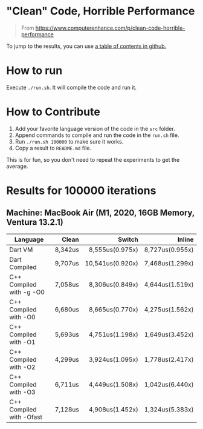 # "Clean" Code, Horrible Performance

> From https://www.computerenhance.com/p/clean-code-horrible-performance

To jump to the results, you can use [a table of contents in github.](https://github.blog/changelog/2021-04-13-table-of-contents-support-in-markdown-files/)

# How to run

Execute `./run.sh`. It will compile the code and run it.

# How to Contribute

1. Add your favorite language version of the code in the `src` folder.
2. Append commands to compile and run the code in the `run.sh` file.
3. Run `./run.sh 100000` to make sure it works.
4. Copy a result to `README.md` file.

This is for fun, so you don't need to repeat the experiments to
get the average.

# Results for 100000 iterations

## Machine: MacBook Air (M1, 2020, 16GB Memory, Ventura 13.2.1)

| Language                 |   Clean |           Switch |          Inline |
| ------------------------ | ------: | ---------------: | --------------: |
| Dart VM                  | 8,342us |  8,555us(0.975x) | 8,727us(0.955x) |
| Dart Compiled            | 9,707us | 10,541us(0.920x) | 7,468us(1.299x) |
| C++ Compiled with -g -O0 | 7,058us |  8,306us(0.849x) | 4,644us(1.519x) |
| C++ Compiled with -O0    | 6,680us |  8,665us(0.770x) | 4,275us(1.562x) |
| C++ Compiled with -O1    | 5,693us |  4,751us(1.198x) | 1,649us(3.452x) |
| C++ Compiled with -O2    | 4,299us |  3,924us(1.095x) | 1,778us(2.417x) |
| C++ Compiled with -O3    | 6,711us |  4,449us(1.508x) | 1,042us(6.440x) |
| C++ Compiled with -Ofast | 7,128us |  4,908us(1.452x) | 1,324us(5.383x) |
